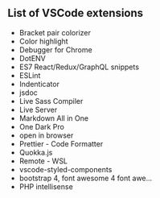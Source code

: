 ## List of VSCode extensions

- Bracket pair colorizer
- Color highlight
- Debugger for Chrome
- DotENV
- ES7 React/Redux/GraphQL snippets
- ESLint
- Indenticator
- jsdoc
- Live Sass Compiler
- Live Server
- Markdown All in One
- One Dark Pro
- open in browser
- Prettier - Code Formatter
- Quokka.js
- Remote - WSL
- vscode-styled-components
- bootstrap 4, font awesome 4 font awe...
- PHP intellisense
